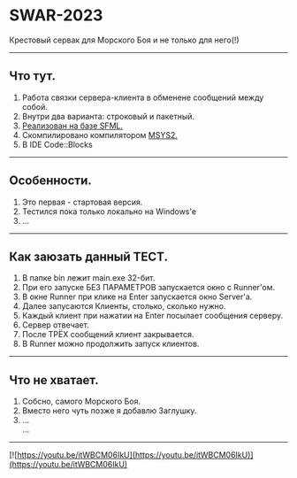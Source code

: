 # SWAR-2023
 Крестовый сервак для Морского Боя и не только для него(!)
    
____
## Что тут.
1. Работа связки сервера-клиента в обменене сообщений между собой.
2. Внутри два варианта: строковый и пакетный.
3. [Реализован на базе SFML.](https://www.sfml-dev.org/download/sfml/2.5.1/)
4. Cкомпилировано компилятором [MSYS2.](https://www.msys2.org/)
5. В IDE Code::Blocks
	
____
## Особенности.
1. Это первая - стартовая версия.
2. Тестился пока только локально на Windows'e
3. ...
    
____
## Как заюзать данный ТЕСТ.
1. В папке bin лежит main.exe 32-бит.
2. При его запуске БЕЗ ПАРАМЕТРОВ запускается окно с Runner'ом.
3. В окне Runner при клике на Enter запускается окно Server'a.
4. Далее запусаются Клиенты, столько, сколько нужно.
5. Каждый клиент при нажатии на Enter посылает сообщения серверу.
6. Сервер отвечает.
7. После ТРЁХ сообщений клиент закрывается.
8. В Runner можно продолжить запуск клиентов.
    
____
## Что не хватает.
1. Собсно, самого Морского Боя.
2. Вместо него чуть позже я добавлю Заглушку.
3. ...    
...
    
____

[![https://youtu.be/itWBCM06IkU](https://youtu.be/itWBCM06IkU)](https://youtu.be/itWBCM06IkU)


